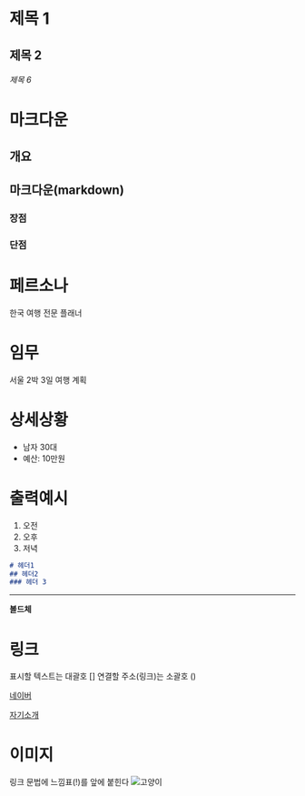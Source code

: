 # 제목 1
## 제목 2
######  제목 6

# 마크다운
## 개요

## 마크다운(markdown)
### 장점
### 단점

# 페르소나
한국 여행 전문 플래너

# 임무
 서울 2박 3일 여행 계획

 # 상세상황
 - 남자 30대
 - 예산: 10만원

 # 출력예시
 1. 오전
 2. 오후
 3. 저녁 

 ```markdown
 # 헤더1
 ## 헤더2
 ### 헤더 3
 ```

 ---
 **볼드체**

 # 링크
 표시할 텍스트는 대괄호 []
 연결할 주소(링크)는 소괄호 ()

[네이버](https://naver.com)

[자기소개](자기소개.md)

# 이미지
링크 문법에 느낌표(!)를 앞에 붙힌다
![고양이](https://www.google.com/imgres?q=%EA%B3%A0%EC%96%91%EC%9D%B4&imgurl=https%3A%2F%2Fi.namu.wiki%2Fi%2Fd1A_wD4kuLHmOOFqJdVlOXVt1TWA9NfNt_HA0CS0Y_N0zayUAX8olMuv7odG2FiDLDQZIRBqbPQwBSArXfEJlQ.webp&imgrefurl=https%3A%2F%2Fnamu.wiki%2Fw%2F%25EA%25B3%25A0%25EC%2596%2591%25EC%259D%25B4&docid=FIVAl-Pt0-9lEM&tbnid=1Y6bwWMHGsc2jM&vet=12ahUKEwiQ8LeJ1MqPAxXnb_UHHboTNRkQM3oECBgQAA..i&w=1000&h=667&hcb=2&ved=2ahUKEwiQ8LeJ1MqPAxXnb_UHHboTNRkQM3oECBgQAA)